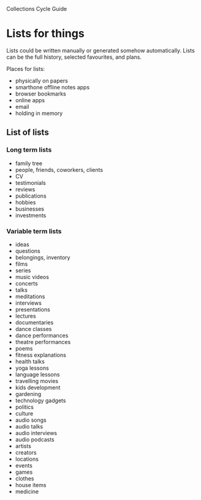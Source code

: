 Collections Cycle Guide

# Lists for things

Lists could be written manually or generated somehow automatically.
Lists can be the full history, selected favourites, and plans. 

Places for lists:
- physically on papers
- smarthone offline notes apps
- browser bookmarks
- online apps
- email
- holding in memory

## List of lists

### Long term lists

- family tree
- people, friends, coworkers, clients
- CV
- testimonials
- reviews
- publications
- hobbies
- businesses
- investments

### Variable term lists

- ideas
- questions
- belongings, inventory
- films
- series
- music videos
- concerts
- talks
- meditations
- interviews
- presentations
- lectures
- documentaries
- dance classes
- dance performances
- theatre performances
- poems
- fitness explanations
- health talks
- yoga lessons
- language lessons
- travelling movies
- kids development
- gardening
- technology gadgets
- politics
- culture
- audio songs
- audio talks
- audio interviews
- audio podcasts
- artists
- creators
- locations
- events
- games
- clothes
- house items
- medicine


